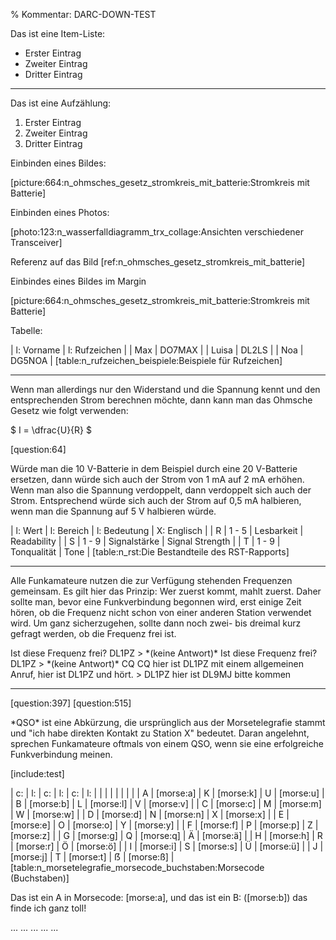 % Kommentar: DARC-DOWN-TEST

Das ist eine Item-Liste: 

* Erster Eintrag
* Zweiter Eintrag
* Dritter Eintrag

---

Das ist eine Aufzählung: 

1. Erster Eintrag
2. Zweiter Eintrag
3. Dritter Eintrag

Einbinden eines Bildes:

[picture:664:n_ohmsches_gesetz_stromkreis_mit_batterie:Stromkreis mit Batterie]

Einbinden eines Photos: 

[photo:123:n_wasserfalldiagramm_trx_collage:Ansichten verschiedener Transceiver]

Referenz auf das Bild [ref:n_ohmsches_gesetz_stromkreis_mit_batterie]

Einbindes eines Bildes im Margin

<margin>
[picture:664:n_ohmsches_gesetz_stromkreis_mit_batterie:Stromkreis mit Batterie]
</margin>

Tabelle:

| l: Vorname | l: Rufzeichen |
| Max | DO7MAX |
| Luisa | DL2LS |
| Noa | DG5NOA |
[table:n_rufzeichen_beispiele:Beispiele für Rufzeichen]

---

Wenn man allerdings nur den Widerstand und die Spannung kennt und den entsprechenden Strom berechnen möchte, dann kann man das Ohmsche Gesetz wie folgt verwenden: 

$ I = \dfrac{U}{R} $

[question:64]

Würde man die 10 V-Batterie in dem Beispiel durch eine 20 V-Batterie ersetzen, dann würde sich auch der Strom von 1 mA auf 2 mA erhöhen. Wenn man also die Spannung verdoppelt, dann verdoppelt sich auch der Strom. Entsprechend würde sich auch der Strom auf 0,5 mA halbieren, wenn man die Spannung auf 5 V halbieren würde.

<webmargin>
| l: Wert | l: Bereich | l: Bedeutung | X: Englisch |
| R | 1 - 5 | Lesbarkeit | Readability |
| S | 1 - 9 | Signalstärke | Signal Strength |
| T | 1 - 9 | Tonqualität | Tone |
[table:n_rst:Die Bestandteile des RST-Rapports]
</webmargin>

---

Alle Funkamateure nutzen die zur Verfügung stehenden Frequenzen gemeinsam. Es gilt hier das Prinzip: Wer zuerst kommt, mahlt zuerst. Daher sollte man, bevor eine Funkverbindung begonnen wird, erst einige Zeit hören, ob die Frequenz nicht schon von einer anderen Station verwendet wird. Um ganz sicherzugehen, sollte dann noch zwei- bis dreimal kurz gefragt werden, ob die Frequenz frei ist.

<qso>
Ist diese Frequenz frei? DL1PZ
> *(keine Antwort)*
Ist diese Frequenz frei? DL1PZ
> *(keine Antwort)*
CQ CQ hier ist DL1PZ mit einem allgemeinen Anruf, hier ist DL1PZ und hört.
> DL1PZ hier ist DL9MJ bitte kommen
</qso>

---

[question:397]
[question:515]

<indepth>
*QSO* ist eine Abkürzung, die ursprünglich aus der Morsetelegrafie stammt und "ich habe direkten Kontakt zu Station X" bedeutet. Daran angelehnt, sprechen Funkamateure oftmals von einem QSO, wenn sie eine erfolgreiche Funkverbindung meinen.
</indepth>

[include:test]

<webmargin>
| c: | l: | c: | l: | c: | l: |
|  |  |  |  |  |  |
| A | [morse:a] | K | [morse:k] | U | [morse:u] |
| B | [morse:b] | L | [morse:l] | V | [morse:v] |
| C | [morse:c] | M | [morse:m] | W | [morse:w] |
| D | [morse:d] | N | [morse:n] | X | [morse:x] |
| E | [morse:e] | O | [morse:o] | Y | [morse:y] |
| F | [morse:f] | P | [morse:p] | Z | [morse:z] |
| G | [morse:g] | Q | [morse:q] | Ä | [morse:ä] |
| H | [morse:h] | R | [morse:r] | Ö | [morse:ö] |
| I | [morse:i] | S | [morse:s] | Ü | [morse:ü] |
| J | [morse:j] | T | [morse:t] | ẞ | [morse:ß] |
[table:n_morsetelegrafie_morsecode_buchstaben:Morsecode (Buchstaben)]
</webmargin>

Das ist ein A in Morsecode: [morse:a], und das ist ein B: ([morse:b]) das finde ich ganz toll!

<webtip>
...
</webtip>

 <latexonly>
 ...
 </latexonly>

 <webindepth>
 ...
 </webindepth>

 <webonly>
 ...
 </webonly>

 <tip>
 ...
 </tip>